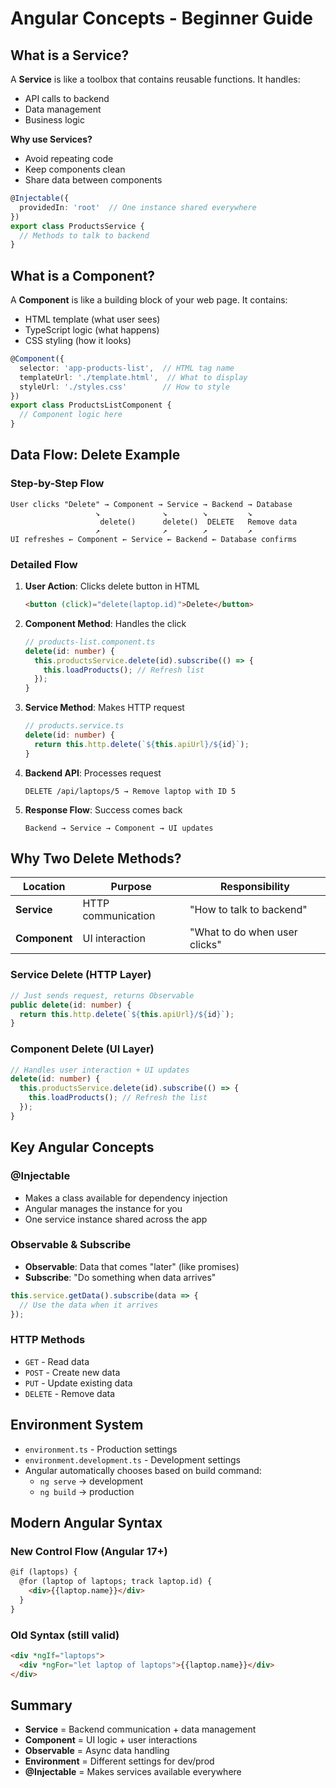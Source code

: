 # Angular Concepts - Beginner Guide

## What is a Service?
A **Service** is like a toolbox that contains reusable functions. It handles:
- API calls to backend
- Data management
- Business logic

**Why use Services?**
- Avoid repeating code
- Keep components clean
- Share data between components

```typescript
@Injectable({
  providedIn: 'root'  // One instance shared everywhere
})
export class ProductsService {
  // Methods to talk to backend
}
```

## What is a Component?
A **Component** is like a building block of your web page. It contains:
- HTML template (what user sees)
- TypeScript logic (what happens)
- CSS styling (how it looks)

```typescript
@Component({
  selector: 'app-products-list',  // HTML tag name
  templateUrl: './template.html',  // What to display
  styleUrl: './styles.css'        // How to style
})
export class ProductsListComponent {
  // Component logic here
}
```

## Data Flow: Delete Example

### Step-by-Step Flow
```
User clicks "Delete" → Component → Service → Backend → Database
                   ↘              ↘        ↘         ↘
                    delete()      delete()  DELETE   Remove data
                   ↗              ↗        ↗         ↗
UI refreshes ← Component ← Service ← Backend ← Database confirms
```

### Detailed Flow

1. **User Action**: Clicks delete button in HTML
   ```html
   <button (click)="delete(laptop.id)">Delete</button>
   ```

2. **Component Method**: Handles the click
   ```typescript
   // products-list.component.ts
   delete(id: number) {
     this.productsService.delete(id).subscribe(() => {
       this.loadProducts(); // Refresh list
     });
   }
   ```

3. **Service Method**: Makes HTTP request
   ```typescript
   // products.service.ts
   delete(id: number) {
     return this.http.delete(`${this.apiUrl}/${id}`);
   }
   ```

4. **Backend API**: Processes request
   ```
   DELETE /api/laptops/5 → Remove laptop with ID 5
   ```

5. **Response Flow**: Success comes back
   ```
   Backend → Service → Component → UI updates
   ```

## Why Two Delete Methods?

| Location | Purpose | Responsibility |
|----------|---------|----------------|
| **Service** | HTTP communication | "How to talk to backend" |
| **Component** | UI interaction | "What to do when user clicks" |

### Service Delete (HTTP Layer)
```typescript
// Just sends request, returns Observable
public delete(id: number) {
  return this.http.delete(`${this.apiUrl}/${id}`);
}
```

### Component Delete (UI Layer)
```typescript
// Handles user interaction + UI updates
delete(id: number) {
  this.productsService.delete(id).subscribe(() => {
    this.loadProducts(); // Refresh the list
  });
}
```

## Key Angular Concepts

### @Injectable
- Makes a class available for dependency injection
- Angular manages the instance for you
- One service instance shared across the app

### Observable & Subscribe
- **Observable**: Data that comes "later" (like promises)
- **Subscribe**: "Do something when data arrives"
```typescript
this.service.getData().subscribe(data => {
  // Use the data when it arrives
});
```

### HTTP Methods
- `GET` - Read data
- `POST` - Create new data
- `PUT` - Update existing data
- `DELETE` - Remove data

## Environment System
- `environment.ts` - Production settings
- `environment.development.ts` - Development settings
- Angular automatically chooses based on build command:
  - `ng serve` → development
  - `ng build` → production

## Modern Angular Syntax

### New Control Flow (Angular 17+)
```html
@if (laptops) {
  @for (laptop of laptops; track laptop.id) {
    <div>{{laptop.name}}</div>
  }
}
```

### Old Syntax (still valid)
```html
<div *ngIf="laptops">
  <div *ngFor="let laptop of laptops">{{laptop.name}}</div>
</div>
```

## Summary
- **Service** = Backend communication + data management
- **Component** = UI logic + user interactions  
- **Observable** = Async data handling
- **Environment** = Different settings for dev/prod
- **@Injectable** = Makes services available everywhere